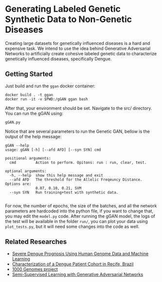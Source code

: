 # Generating Labeled Genetic Synthetic Data to Non-Genetic Diseases

Creating large datasets for genetically influenced diseases is a hard and expensive task.
We intend to use the idea behind Generative Adversarial Networks to artificially create cohesive labeled genetic data to characterize genetically influenced diseases, specifically Dengue.

## Getting Started

Just build and run the `ggan` docker container:

```
docker build . -t ggan
docker run -it -v $PWD:/gGAN ggan bash
```

After that, your environment should be set. Navigate to the src/ directory. You can run the gGAN using:

```
gGAN.py
```

Notice that are several parameters to run the Genetic GAN, bellow is the output of the help message:

```
gGAN --help
usage: gGAN [-h] [--afd AFD] [--syn SYN] cmd

positional arguments:
  cmd         Action to perform. Opitons: run : run, clear, test.

optional arguments:
  -h, --help  show this help message and exit
  --afd AFD   The threshold for the Allelic Freqeuncy Distance. Options are:
              0.07, 0.10, 0.21, SVM
  --syn SYN   Run training+test with synthetic data.
  
```

For now, the number of epochs, the size of the batches, and all the network parameters are hardcoded into the python file, if you want to change that, you may edit the `model.py` code. After running the gGAN model, the logs of the test will be available in the folder `run/`, you can plot your data using `plot_tests.py`, but it will need some changes into the code as well.

## Related Researches

- [Severe Dengue Prognosis Using Human Genome Data and Machine Learning](https://ieeexplore.ieee.org/abstract/document/8633395)
- [Characterization of a Dengue Patient Cohort in Recife, Brazil](https://www.ajtmh.org/content/journals/10.4269/ajtmh.2007.77.1128)
- [1000 Genomes project](https://www.nature.com/articles/nbt0308-256b)
- [Semi-Supervised Learning with Generative Adversarial Networks](https://arxiv.org/abs/1606.01583)
